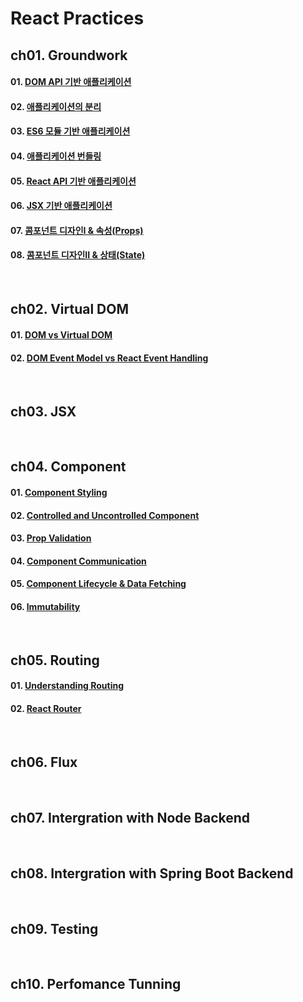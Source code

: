 # React Practices

## ch01\. Groundwork
#### 01. [DOM API 기반 애플리케이션](ch01/01.md)
#### 02. [애플리케이션의 분리](ch01/02.md)
#### 03. [ES6 모듈 기반 애플리케이션](ch01/03.md)
#### 04. [애플리케이션 번들링](ch01/04.md)
#### 05. [React API 기반 애플리케이션](ch01/05.md)
#### 06. [JSX 기반 애플리케이션](ch01/06.md)
#### 07. [콤포넌트 디자인I &amp; 속성(Props)](ch01/07.md)
#### 08. [콤포넌트 디자인II &amp; 상태(State)](ch01/08.md)
<br/>

## ch02\. Virtual DOM
#### 01. [DOM vs Virtual DOM](ch02/01.md)
#### 02. [DOM Event Model vs React Event Handling](ch02/02.md)
<br/>

## ch03\. JSX
<br/>

## ch04\. Component
#### 01. [Component Styling](ch04/01.md)
#### 02. [Controlled and Uncontrolled Component](ch04/02.md)
#### 03. [Prop Validation](ch04/03.md)
#### 04. [Component Communication](ch04/04.md)
#### 05. [Component Lifecycle &amp; Data Fetching](ch04/05.md)
#### 06. [Immutability](ch04/06.md)
<br/>

## ch05\. Routing
#### 01. [Understanding Routing](ch05/01.md)
#### 02. [React Router](ch05/02.md)
<br/>

## ch06\. Flux
<br/>

## ch07\. Intergration with Node Backend
<br/>

## ch08\. Intergration with Spring Boot Backend
<br/>

## ch09\. Testing
<br/>

## ch10\. Perfomance Tunning
<br/>